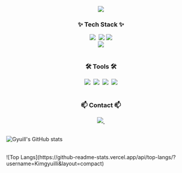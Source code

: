 <!--타이틀 부분-->
<p align='center'>
    <img src="https://capsule-render.vercel.app/api?type=waving&color=auto&height=300&section=header&text=Gyuill's%20area&fontSize=90&animation=fadeIn&fontAlignY=38&descAlignY=51&descAlign=62"/>
</p>
 
  
<!--내용 부분-->
<h3 align="center">✨ Tech Stack ✨</h3>

<div align="center">
  <img src="https://img.shields.io/badge/python-3670A0?style=for-the-badge&logo=python&logoColor=ffdd54" />&nbsp
  <img src="https://img.shields.io/badge/JAVA-007396?style=for-the-badge&logo=Java&logoColor=white">
  <img src="https://img.shields.io/badge/C++-00599C?style=for-the-badge&logo=C%2B%2B&logoColor=white"> <br>
  <img src="https://img.shields.io/badge/Spring Boot-6DB33F?style=for-the-badge&logo=Springboot&logoColor=white">
</div>


<br>

<h3 align="center">🛠 Tools 🛠</h3>
<div align="center">
  <img src="https://img.shields.io/badge/git-F05033.svg?style=for-the-badge&logo=git&logoColor=white" />&nbsp
  <img src="https://img.shields.io/badge/github-181717.svg?style=for-the-badge&logo=github&logoColor=white" />&nbsp
  <img src="https://img.shields.io/badge/VSCode-2C2C32.svg?style=for-the-badge&logo=visual-studio-code&logoColor=22ABF3" />&nbsp
  <img src="https://img.shields.io/badge/intellijidea-000000?style=for-the-badge&logo=intellijidea&logoColor=white">
</div>
<br>

<h3 align="center">📫 Contact 📫</h3>
<div align="center">
  <!-- <a href="https://velog.io/@oka1313"> -->
 <!-- <img src="https://img.shields.io/badge/Velog-1EBC8F?style=for-the-badge&logo=velog&logoColor=white" />&nbsp -->
  </a>
  <a href="mailto:rlarbdlf222@gmail.com">
    <img
      src="https://img.shields.io/badge/rlarbdlf222@gmail.com-D14836?style=for-the-badge&logo=gmail&logoColor=white"/>&nbsp
  </a>
</div>
<br>


![Gyuill's GitHub stats](https://github-readme-stats.vercel.app/api?username=Kimgyuilli&show_icons=true&theme=moltack)

<br>
![Top Langs](https://github-readme-stats.vercel.app/api/top-langs/?username=Kimgyuilli&layout=compact)



